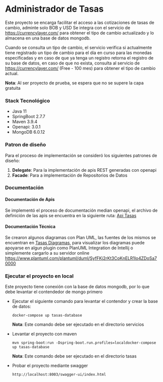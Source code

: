 # Administrador de Tasas

Este proyecto se encarga facilitar el acceso a las cotizaciones de tasas de cambio, adminte solo BOB y USD
Se integra con el servicio de https://currencylayer.com/ para obtener el tipo de cambio
actualizado y lo almacena en una base de datos mongodb.

Cuando se consulta un tipo de cambio, el servicio verifica si actualmente tiene registrado un tipo de cambio para el día
en curso para las monedas especificadas y en caso de que ya tenga un registro retorna el registro de su base de datos,
en caso de que no exista, consulta al servicio de https://currencylayer.com/ (Free - 100 mes) para obtener el tipo de cambio actual.

**Nota**: Al ser proyecto de prueba, se espera que no se supere la capa gratuita

### Stack Tecnológico

* Java 11
* SpringBoot 2.7.7
* Maven 3.9.4
* Openapi: 3.0.1
* MongoDB 6.0.12

### Patron de diseño

Para el proceso de implementación se consideró los siguientes patrones de diseño:

1. **Delegate**: Para la implementación de apis REST generadas con openapi
2. **Facade**: Para a implementación de Repositorios de Datos

### Documentación

#### Documentación de Apis

Se implementó el proceso de documentación median openapi, el archivo de definición de las apis se encuentra en la
siguiente ruta: [Api Tasas](src/main/resources/docs/tasas.yaml)

#### Documentación Técnica

Se crearon algunos diagramas con Plan UML, las fuentes de los mismos se encuentran
en [Tasas Diagramas](src/main/resources/docs/plantUML), para visualizar los diagramas puede apoyarse en algun plugin
como PlanUML Integration de Intellij o simplemente cargarlo a su servidor
online https://www.plantuml.com/plantuml/duml/SyfFKj2rKt3CoKnELR1Io4ZDoSa70000

### Ejecutar el proyecto en local

Este proyecto tiene conexión con la base de datos mongodb, por lo que debe levantar el contendedor de mongo primero

* Ejecutar el siguiente comando para levantar el contendor y crear la base de datos:

    ````shell
    docker-compose up tasas-database
    ````
  **Nota**: Este comando debe ser ejecutado en el directorio servicios

* Levantar el proyecto con maven

    ````shell
    mvn spring-boot:run -Dspring-boot.run.profiles=localdocker-compose up tasas-database
    ````
  **Nota**: Este comando debe ser ejecutado en el directorio tasas

* Probar el proyecto mediante swagger
    ````http request
    http://localhost:8003/swagger-ui/index.html
    ````
